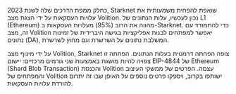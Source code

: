 כחלק ממפת הדרכים שלה לשנת 2023, Starknet שואפת להפחית משמעותית את עלויות העסקאות על ידי הצגת מצב Volition. נכון לעכשיו, עלות הנתונים של L1 (Ethereum) מהווה את הרוב (95%) מעלויות העסקאות ב-Starknet. כדי להתמודד עם זה, מצב Volition יאפשר למפתחים לבנות אפליקציות בגישה היברידית של זמינות נתונים (DA), המשלבת נתונים על השרשרת וגם מחוץ לשרשרת.

על ידי מינוף מצב Volition, Starknet צופה הפחתה דרמטית בעלות הנתונים. הפחתה זו צפויה להיות מושגת באמצעות שני גורמים מרכזיים: יישום EIP-4844 של Ethereum (Shard Blob Transaction) והכנסת Volition עצמה. הפרטים של ממשקי העיצוב והמפתחים של Volition ישותפו בקרוב, ויספקו פרטים נוספים על האופן שבו זה יתרום להורדת עלויות העסקאות.